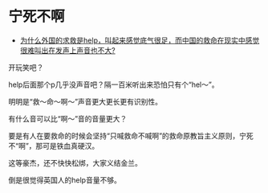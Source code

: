 # 宁死不啊

- [为什么外国的求救是help，叫起来感觉底气很足，而中国的救命在现实中感觉很难叫出在发声上声音也不大?](https://www.zhihu.com/question/495844257/answer/2203900010)


开玩笑吧？

help后面那个p几乎没声音吧？隔一百米听出来恐怕只有个“hel～”。

明明是“救～命～啊～”声音更大更长更有识别性。

有什么音可以比“啊～”音的音量更大？

要是有人在要救命的时候会坚持“只喊救命不喊啊”的救命原教旨主义原则，宁死不“啊”，那可是铁血真硬汉。

这等豪杰，还不快快松绑，大家义结金兰。

倒是很觉得英国人的help音量不够。

  
